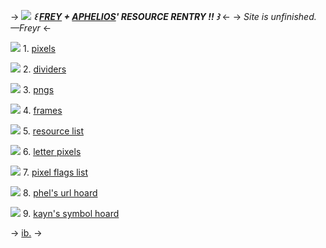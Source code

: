 -> ![](https://media.discordapp.net/attachments/852294159770451991/1109859580864889002/IMG_8316.jpg)
***꒰ [FREY](https://pin.it/2JfgUyF) + [APHELIOS](https://rentry.co/inkshadow)' RESOURCE RENTRY !! ꒱*** <-
-> *Site is unfinished. —Freyr* <-

![](https://mikejima.crd.co/assets/images/shadow/c2f87bf2.png?v=16e7e82c) 1. [pixels](https://rentry.co/resourcepixels)

![](https://mikejima.crd.co/assets/images/shadow/c2f87bf2.png?v=16e7e82c) 2. [dividers](https://rentry.co/resourcedividers)

![](https://mikejima.crd.co/assets/images/shadow/c2f87bf2.png?v=16e7e82c) 3. [pngs](https://rentry.co/pngresource)

![](https://mikejima.crd.co/assets/images/shadow/c2f87bf2.png?v=16e7e82c) 4. [frames](https://rentry.co/resourceframes)

![](https://mikejima.crd.co/assets/images/shadow/c2f87bf2.png?v=16e7e82c) 5. [resource list](https://rentry.co/resourcelist)

![](https://mikejima.crd.co/assets/images/shadow/c2f87bf2.png?v=16e7e82c) 6. [letter pixels](https://rentry.co/lettering)

![](https://mikejima.crd.co/assets/images/shadow/c2f87bf2.png?v=16e7e82c) 7. [pixel flags list](https://rentry.co/rentryflagresources)

![](https://mikejima.crd.co/assets/images/shadow/c2f87bf2.png?v=16e7e82c) 8. [phel's url hoard](https://rentry.co/truthdragon)

![](https://mikejima.crd.co/assets/images/shadow/c2f87bf2.png?v=16e7e82c) 9. [kayn's symbol hoard](https://txto.eu.org/symbol)

-> [ib.](https://rentry.co/rentrysources) ->